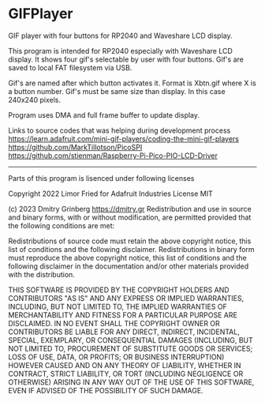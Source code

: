 # GIFPlayer
GIF player with four buttons for RP2040 and Waveshare LCD display.

This program is intended for RP2040 especially with Waveshare LCD display.
It shows four gif's selectable by user with four buttons. Gif's are saved
to local FAT filesystem via USB.

Gif's are named after which button activates it. Format is Xbtn.gif where
X is a button number. Gif's must be same size than display. In this case
240x240 pixels.

Program uses DMA and full frame buffer to update display.

Links to source codes that was helping during development process
https://learn.adafruit.com/mini-gif-players/coding-the-mini-gif-players
https://github.com/MarkTillotson/PicoSPI
https://github.com/stienman/Raspberry-Pi-Pico-PIO-LCD-Driver

---------------------------------------------------------------------------
Parts of this program is lisenced under following licenses

Copyright 2022 Limor Fried for Adafruit Industries
License MIT

(c) 2023 Dmitry Grinberg  https://dmitry.gr
Redistribution and use in source and binary forms, with or without modification,
are permitted provided that the following conditions are met:

Redistributions of source code must retain the above copyright notice, this list
of conditions and the following disclaimer.
Redistributions in binary form must reproduce the above copyright notice, this
list of conditions and the following disclaimer in the documentation and/or
other materials provided with the distribution.

THIS SOFTWARE IS PROVIDED BY THE COPYRIGHT HOLDERS AND CONTRIBUTORS "AS IS" AND ANY
EXPRESS OR IMPLIED WARRANTIES, INCLUDING, BUT NOT LIMITED TO, THE IMPLIED
WARRANTIES OF MERCHANTABILITY AND FITNESS FOR A PARTICULAR PURPOSE ARE DISCLAIMED.
IN NO EVENT SHALL THE COPYRIGHT OWNER OR CONTRIBUTORS BE LIABLE FOR ANY DIRECT,
INDIRECT, INCIDENTAL, SPECIAL, EXEMPLARY, OR CONSEQUENTIAL DAMAGES (INCLUDING, BUT
NOT LIMITED TO, PROCUREMENT OF SUBSTITUTE GOODS OR SERVICES; LOSS OF USE, DATA, OR
PROFITS; OR BUSINESS INTERRUPTION) HOWEVER CAUSED AND ON ANY THEORY OF LIABILITY,
WHETHER IN CONTRACT, STRICT LIABILITY, OR TORT (INCLUDING NEGLIGENCE OR OTHERWISE)
ARISING IN ANY WAY OUT OF THE USE OF THIS SOFTWARE, EVEN IF ADVISED OF THE
POSSIBILITY OF SUCH DAMAGE.
